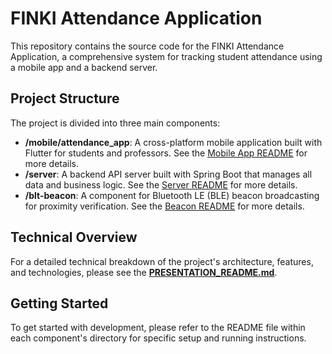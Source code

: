 # FINKI Attendance Application

This repository contains the source code for the FINKI Attendance Application, a comprehensive system for tracking student attendance using a mobile app and a backend server.

## Project Structure

The project is divided into three main components:

- **/mobile/attendance_app**: A cross-platform mobile application built with Flutter for students and professors. See the [Mobile App README](./mobile/attendance_app/README.md) for more details.
- **/server**: A backend API server built with Spring Boot that manages all data and business logic. See the [Server README](./server/README.md) for more details.
- **/blt-beacon**: A component for Bluetooth LE (BLE) beacon broadcasting for proximity verification. See the [Beacon README](./blt-beacon/README.md) for more details.

## Technical Overview

For a detailed technical breakdown of the project's architecture, features, and technologies, please see the [**PRESENTATION_README.md**](./PRESENTATION_README.md).

## Getting Started

To get started with development, please refer to the README file within each component's directory for specific setup and running instructions.
